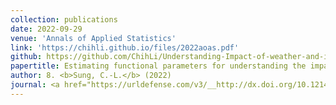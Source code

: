 ```yaml
---
collection: publications
date: 2022-09-29
venue: 'Annals of Applied Statistics'
link: 'https://chihli.github.io/files/2022aoas.pdf'
github: https://github.com/ChihLi/Understanding-Impact-of-weather-and-intervention-on-COVID-19-AoAs
papertitle: Estimating functional parameters for understanding the impact of weather and government interventions on COVID-19 outbreak
author: 8. <b>Sung, C.-L.</b> (2022)
journal: <a href="https://urldefense.com/v3/__http://dx.doi.org/10.1214/22-AOAS1601__;!!HXCxUKc!2Ay_hnUuv6ahb2x2a9xp8WQ4osvkmWeI6DfWZqbS-hEvSPpEpmfLvVppy-sQxF9eYj78cPRaRR3R_A$">Annals of Applied Statistics</a>, 16(4), 2505-2522.
---
```

